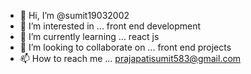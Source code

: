  - 👋 Hi, I’m @sumit19032002
- 👀 I’m interested in ... front end development 
- 🌱 I’m currently learning ... react js 
- 💞️ I’m looking to collaborate on ... front end projects 
- 📫 How to reach me ... prajapatisumit583@gmail.com

<!---
sumit19032002/sumit19032002 is a ✨ special ✨ repository because its `README.md` (this file) appears on your GitHub profile.
You can click the Preview link to take a look at your changes.
--->
